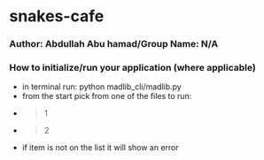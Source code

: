 # snakes-cafe

### Author: Abdullah Abu hamad/Group Name: N/A

[//]: # (### Links and Resources)

[//]: # (> back-end server url &#40;when applicable&#41;)

[//]: # (> front-end application &#40;when applicable&#41;)
[//]: # (### Setup)

[//]: # (> .env requirements &#40;where applicable&#41;)

[//]: # ()
[//]: # (- i.e.)

[//]: # ()
[//]: # (- > PORT - Port Number)

[//]: # (- > DATABASE_URL - URL to the running Postgres instance/db)

### How to initialize/run your application (where applicable)
- in terminal run: python madlib_cli/madlib.py
- from the start pick from one of the files to run:
- > 1
- > 2
- if item is not on the list it will show an error

[//]: # (### How to use your library &#40;where applicable&#41;)

[//]: # (- N/A)

[//]: # (### Tests)

[//]: # (- How do you run tests?)

[//]: # (- Any tests of note?)

[//]: # (- Describe any tests that you did not complete, skipped, etc)

